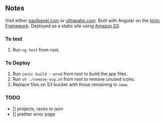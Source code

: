 ## Notes
Visit either [paulbanel.com](http://www.paulbanel.com) or [ultrapabs.com](http://www.ultrapabs.com).
Built with Angular on the [Ionic Framework](https://ionicframework.com/getting-started#cli).
Deployed as a static site using [Amazon S3](https://docs.aws.amazon.com/AmazonS3/latest/dev/WebsiteHosting.html).


### To test
1. Run `ng test` from root.

### To Deploy
1. Run `ionic build --prod` from root to build the app files.
2. Run `sh ./remove-svg.sh` from root to remove unused icons.
2. Replace files on S3 bucket with those remaining in `/www`.

### TODO

* [] projects, races to json
* [] prettier error page
